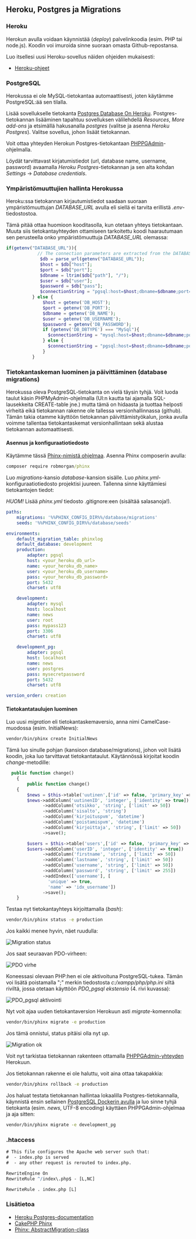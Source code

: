 ## Heroku, Postgres ja Migrations

### Heroku

Herokun avulla voidaan käynnistää (*deploy*) palvelinkoodia (esim. PHP tai node.js). Koodin voi imuroida sinne suoraan omasta Github-repostansa. 

Luo itsellesi uusi Heroku-sovellus näiden ohjeiden mukaisesti:

- [Heroku-ohjeet](../github/heroku.html)

### PostgreSQL

Herokussa ei ole MySQL-tietokantaa automaattisesti, joten käytämme PostgreSQL:ää sen tilalla.

Lisää sovellukselle tietokanta [Postgres Database On Heroku](https://docs.appery.io/docs/apiexpress-databaseconnection-heroku-postgres). Postgres-tietokannan lisääminen tapahtuu sovelluksen välilehdellä *Resources*, *More add-ons* ja etsimällä hakusanalla *postgres* (valitse ja asenna *Heroku Postgres*). Valitse sovellus, johon lisäät tietokannan.

Voit ottaa yhteyden Herokun Postgres-tietokantaan [PHPPGAdmin](../docker/postgres-heroku.html)-ohjelmalla.

Löydät tarvittavast kirjatumistiedot (url, database name, username, password) avaamalla *Heroku Postgres*-tietokannan ja sen alta kohdan *Settings* -> *Database credentials*.

### Ympäristömuuttujien hallinta Herokussa

Heroku:ssa tietokannan kirjautumistiedot saadaan suoraan ympäristömuuttujan *DATABASE_URL* avulla eli siellä ei tarvita erillistä *.env*-tiedostostoa.

Tämä pitää ottaa huomioon kooditasolla, kun otetaan yhteys tietokantaan. Muuta siis tietokantayhteyden ottamiseen tarkoitettu koodi haarautumaan sen perusteella onko ympäristömuuttuja *DATABASE_URL* olemassa:

```php
if(getenv("DATABASE_URL")){
            // The connection parameters are extracted from the DATABASE_URL environment variable
             $db = parse_url(getenv("DATABASE_URL"));
             $host = $db["host"];
             $port = $db["port"];
             $dbname = ltrim($db["path"], "/");
             $user = $db["user"];
             $password = $db["pass"];
             $connectionString = "pgsql:host=$host;dbname=$dbname;port=$port";
          } else {
              $host = getenv('DB_HOST');
              $port = getenv('DB_PORT');
              $dbname = getenv('DB_NAME');
              $user = getenv('DB_USERNAME');
              $password = getenv('DB_PASSWORD');
              if (getenv('DB_DBTYPE') === "MySql"){
                $connectionString = "mysql:host=$host;dbname=$dbname;port=$port;charset=utf8";
              } else {
                $connectionString = "pgsql:host=$host;dbname=$dbname;port=$port";
              }
          }
```

### Tietokantaskeman luominen ja päivittäminen (database migrations)

Herokussa oleva PostgreSQL-tietokanta on vielä täysin tyhjä. Voit luoda taulut käsin PHPMyAdmin-ohjelmalla (UI:n kautta tai ajamalla SQL-lausekkeita CREATE-table jne.) mutta tämä on hidaasta ja tuottaa helposti virheitä eikä tietokannan rakenne ole tallessa versionhallinnassa (github). Tämän takia otamme käyttöön tietokannan päivittämistyökalun, jonka avulla voimme tallentaa tietokantaskemat versionhallintaan sekä alustaa tietokannan automaattisesti.

#### Asennus ja konfiguraatiotiedosto

Käytämme tässä [Phinx-nimistä ohjelmaa](http://phinx.org). Asenna Phinx composerin avulla:

```cmd
composer require robmorgan/phinx
```

Luo *migrations*-kansio *database*-kansion sisälle. Luo *phinx.yml*-konfiguraatiotiedosto projektisi juureen. Tallenna sinne käyttämiesi tietokantojen tiedot:

*HUOM!* Lisää *phinx.yml* tiedosto .gitignore:een (sisältää salasanoja!).

```yml
paths:
    migrations: '%%PHINX_CONFIG_DIR%%/database/migrations'
    seeds: '%%PHINX_CONFIG_DIR%%/database/seeds'

environments:
    default_migration_table: phinxlog
    default_database: development
    production:
        adapter: pgsql
        host: <your_heroku_db_url>
        name: <your_heroku_db_name>
        user: <your_heroku_db_username>
        pass: <your_heroku_db_password>
        port: 5432
        charset: utf8

    development:
        adapter: mysql
        host: localhost
        name: news
        user: root
        pass: mypass123
        port: 3306
        charset: utf8

    development_pg:
        adapter: pgsql
        host: localhost
        name: news
        user: postgres
        pass: mysecretpassword
        port: 5432
        charset: utf8

version_order: creation
```

#### Tietokantataulujen luominen

Luo uusi *migration* eli tietokantaskemaversio, anna nimi CamelCase-muodossa (esim. InitialNews):

```cmd
vendor/bin/phinx create InitialNews
```

Tämä luo sinulle pohjan (kansioon database/migrations), johon voit lisätä koodin, joka luo tarvittavat tietokantataulut. Käytännössä kirjoitat koodin *change*-metodille:

```php
  public function change()
    {
        public function change()
    {
        $news = $this->table('uutinen',['id' => false, 'primary_key' => ['uutinenID']]);
        $news->addColumn('uutinenID', 'integer', ['identity' => true])
              ->addColumn('otsikko', 'string', ['limit' => 50])
              ->addColumn('sisalto', 'string')
              ->addColumn('kirjoituspvm', 'datetime')
              ->addColumn('poistamispvm', 'datetime')
              ->addColumn('kirjoittaja', 'string', ['limit' => 50])
              ->save();

        $users = $this->table('users',['id' => false, 'primary_key' => ['userID']]);
        $users->addColumn('userID', 'integer', ['identity' => true])
              ->addColumn('firstname', 'string', ['limit' => 50])
              ->addColumn('lastname', 'string', ['limit' => 50])
              ->addColumn('username', 'string', ['limit' => 50])
              ->addColumn('password', 'string', ['limit' => 255])
              ->addIndex(['username'], [
                'unique' => true,
                'name' => 'idx_username'])
              ->save();
    }
```

Testaa nyt tietokantayhteys kirjoittamalla (*bash*):

```bash
vendor/bin/phinx status -e production
```

Jos kaikki menee hyvin, näet ruudulla:

![Migration status](img/db_migration.PNG)

Jos saat seuraavan PDO-virheen:

![PDO virhe](img/PDO_pg_error.PNG)

Koneessasi olevaan PHP:hen ei ole aktivoituna PostgreSQL-tukea. Tämän voi lisätä poistamalla ";" merkin tiedostosta *c:/xampp/php/php.ini* siltä riviltä, jossa otetaan käyttöön *PDO_pgsql ekstensio* (4. rivi kuvassa):

![PDO_pgsql aktivointi](img/php_ini_pg.PNG)

Nyt voit ajaa uuden tietokantaversion Herokuun asti *migrate*-komennolla:

```bash
vendor/bin/phinx migrate -e production
```

Jos tämä onnistui, status pitäisi olla nyt *up*.

![Migration ok](img/migration_ok.PNG)

Voit nyt tarkistaa tietokannan rakenteen ottamalla [PHPPGAdmin-yhteyden](../docker/heroku-postgres.md) Herokuun.

Jos tietokannan rakenne ei ole haluttu, voit aina ottaa takapakkia:

```bash
vendor/bin/phinx rollback -e production
```

Jos haluat testata tietokannan hallintaa lokaalilla Postgres-tietokannalla, käynnistä ensin sellainen [PostgreSQL Dockerin avulla](../docker/postgres.html) ja luo sinne tyhjä tietokanta (esim. *news*, UTF-8 encoding) käyttäen PHPPGAdmin-ohjelmaa ja aja sitten:

```bash
vendor/bin/phinx migrate -e development_pg
```

### .htaccess

```cmd
# This file configures the Apache web server such that:
#  - index.php is served
#  - any other request is rerouted to index.php. 

RewriteEngine On
RewriteRule ^/index\.php$ - [L,NC]

RewriteRule . index.php [L]
```


### Lisätietoa

- [Heroku Postgres-documentation](https://devcenter.heroku.com/articles/heroku-postgresql)
- [CakePHP Phinx](https://book.cakephp.org/3.0/en/phinx)
- [Phinx: AbstractMigration-class](http://docs.phinx.org/en/latest/migrations.html#the-abstractmigration-class)